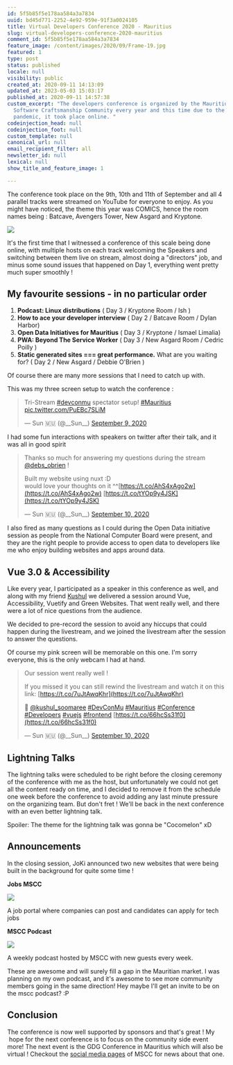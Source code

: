 ```yaml
---
id: 5f5b85f5e178aa584a3a7834
uuid: bd45d771-2252-4e92-959e-91f3a0024105
title: Virtual Developers Conference 2020 - Mauritius
slug: virtual-developers-conference-2020-mauritius
comment_id: 5f5b85f5e178aa584a3a7834
feature_image: /content/images/2020/09/Frame-19.jpg
featured: 1
type: post
status: published
locale: null
visibility: public
created_at: 2020-09-11 14:13:09
updated_at: 2023-05-03 15:03:17
published_at: 2020-09-11 14:57:38
custom_excerpt: "The developers conference is organized by the Mauritius
  Software Craftsmanship Community every year and this time due to the global
  pandemic, it took place online. "
codeinjection_head: null
codeinjection_foot: null
custom_template: null
canonical_url: null
email_recipient_filter: all
newsletter_id: null
lexical: null
show_title_and_feature_image: 1

---
```


The conference took place on the 9th, 10th and 11th of September and all 4 parallel tracks were streamed on YouTube for everyone to enjoy. As you might have noticed, the theme this year was COMICS, hence the room names being : Batcave, Avengers Tower, New Asgard and Kryptone.

![](/content/images/2020/09/image-2.png)

It's the first time that I witnessed a conference of this scale being done online, with multiple hosts on each track welcoming the Speakers and switching between them live on stream, almost doing a "directors" job, and minus some sound issues that happened on Day 1, everything went pretty much super smoothly !

## My favourite sessions - in no particular order

1.  **Podcast: Linux distributions** ( Day 3 / Kryptone Room / Ish )
2.  **How to ace your developer interview** ( Day 2 / Batcave Room / Dylan Harbor)
3.  **Open Data Initiatives for Mauritius** ( Day 3 / Kryptone / Ismael Limalia)
4.  **PWA: Beyond The Service Worker** ( Day 3 / New Asgard Room / Cedric Poilly )
5.  **Static generated sites === great performance.** What are you waiting for? ( Day 2 / New Asgard / Debbie O'Brien )

Of course there are many more sessions that I need to catch up with.

This was my three screen setup to watch the conference :

> Tri-Stream [#devconmu](https://twitter.com/hashtag/devconmu?src=hash&ref_src=twsrc%5Etfw) spectator setup! [#Mauritius](https://twitter.com/hashtag/Mauritius?src=hash&ref_src=twsrc%5Etfw) [pic.twitter.com/PuEBc7SLiM](https://t.co/PuEBc7SLiM)
> 
> — Sun 🇲🇺 (@\_\_Sun\_\_) [September 9, 2020](https://twitter.com/__Sun__/status/1303576802074324992?ref_src=twsrc%5Etfw)

I had some fun interactions with speakers on twitter after their talk, and it was all in good spirit

> Thanks so much for answering my questions during the stream [@debs\_obrien](https://twitter.com/debs_obrien?ref_src=twsrc%5Etfw) !  
>   
> Built my website using nuxt :D  
> would love your thoughts on it ^^[https://t.co/AhS4xAgo2w](https://t.co/AhS4xAgo2w) [https://t.co/tYOp9y4JSK](https://t.co/tYOp9y4JSK)
> 
> — Sun 🇲🇺 (@\_\_Sun\_\_) [September 10, 2020](https://twitter.com/__Sun__/status/1303979887112323077?ref_src=twsrc%5Etfw)

I also fired as many questions as I could during the Open Data initiative session as people from the National Computer Board were present, and they are the right people to provide access to open data to developers like me who enjoy building websites and apps around data.

## Vue 3.0 & Accessibility

Like every year, I participated as a speaker in this conference as well, and along with my friend [Kushul](https://twitter.com/kushul_soomaree) we delivered a session around Vue, Accessibility, Vuetify and Green Websites. That went really well, and there were a lot of nice questions from the audience.

We decided to pre-record the session to avoid any hiccups that could happen during the livestream, and we joined the livestream after the session to answer the questions.

Of course my pink screen will be memorable on this one. I'm sorry everyone, this is the only webcam I had at hand.

> Our session went really well !  
>   
> If you missed it you can still rewind the livestream and watch it on this link: [https://t.co/7uJtAwqKhr](https://t.co/7uJtAwqKhr)  
>   
> 👊 [@kushul\_soomaree](https://twitter.com/kushul_soomaree?ref_src=twsrc%5Etfw) [#DevConMu](https://twitter.com/hashtag/DevConMu?src=hash&ref_src=twsrc%5Etfw) [#Mauritius](https://twitter.com/hashtag/Mauritius?src=hash&ref_src=twsrc%5Etfw) [#Conference](https://twitter.com/hashtag/Conference?src=hash&ref_src=twsrc%5Etfw) [#Developers](https://twitter.com/hashtag/Developers?src=hash&ref_src=twsrc%5Etfw) [#vuejs](https://twitter.com/hashtag/vuejs?src=hash&ref_src=twsrc%5Etfw) [#frontend](https://twitter.com/hashtag/frontend?src=hash&ref_src=twsrc%5Etfw) [https://t.co/66hcSs31f0](https://t.co/66hcSs31f0)
> 
> — Sun 🇲🇺 (@\_\_Sun\_\_) [September 10, 2020](https://twitter.com/__Sun__/status/1303936523952300034?ref_src=twsrc%5Etfw)

## Lightning Talks

The lightning talks were scheduled to be right before the closing ceremony of the conference with me as the host, but unfortunately we could not get all the content ready on time, and I decided to remove it from the schedule one week before the conference to avoid adding any last minute pressure on the organizing team. But don't fret ! We'll be back in the next conference with an even better lightning talk.

Spoiler: The theme for the lightning talk was gonna be "Cocomelon" xD

## Announcements

In the closing session, JoKi announced two new websites that were being built in the background for quite some time !

**Jobs MSCC**

![](/content/images/2020/09/image-1.png)

A job portal where companies can post and candidates can apply for tech jobs

**MSCC Podcast**

![](/content/images/2020/09/image.png)

A weekly podcast hosted by MSCC with new guests every week. 

These are awesome and will surely fill a gap in the Mauritian market. I was planning on my own podcast, and it's awesome to see more community members going in the same direction! Hey maybe I'll get an invite to be on the mscc podcast? :P

## Conclusion

The conference is now well supported by sponsors and that's great ! My  hope for the next conference is to focus on the community side event more! The next event is the GDG Conference in Mauritius which will also be virtual ! Checkout the [social media pages](https://twitter.com/MSCraftsman/) of MSCC for news about that one.